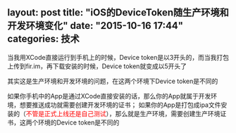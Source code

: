 layout: post
title: "iOS的DeviceToken随生产环境和开发环境变化"
date: "2015-10-16 17:44"
categories: 技术
---
当我用XCode直接运行到手机上的时候，Device token是以3开头的，而当我打包上传到fir.im，再下载安装的时候，Device token就变成以5开头了

其实这是生产环境和开发环境的问题，在这两个环境下Device token是不同的

如果你手机中的App是通过XCode直接安装的话，那么你的App就属于开发环境，想要推送成功就需要创建开发环境的证书；
如果你的App是打包成ipa文件安装的（<font color="red">不管是正式上线还是自己测试</font>），那么就是生产环境，需要创建生产环境证书，这两个环境的Device token是不同的
